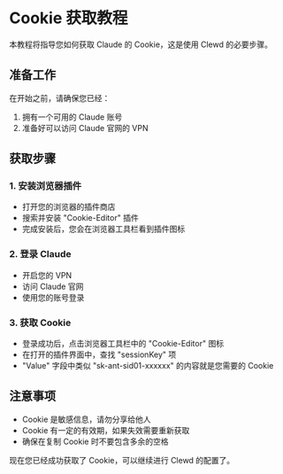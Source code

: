 # Cookie 获取教程

本教程将指导您如何获取 Claude 的 Cookie，这是使用 Clewd 的必要步骤。

## 准备工作

在开始之前，请确保您已经：

1. 拥有一个可用的 Claude 账号
2. 准备好可以访问 Claude 官网的 VPN

## 获取步骤

### 1. 安装浏览器插件

- 打开您的浏览器的插件商店
- 搜索并安装 "Cookie-Editor" 插件
- 完成安装后，您会在浏览器工具栏看到插件图标

### 2. 登录 Claude

- 开启您的 VPN
- 访问 Claude 官网
- 使用您的账号登录

### 3. 获取 Cookie

- 登录成功后，点击浏览器工具栏中的 "Cookie-Editor" 图标
- 在打开的插件界面中，查找 "sessionKey" 项
- "Value" 字段中类似 "sk-ant-sid01-xxxxxx" 的内容就是您需要的 Cookie

## 注意事项

- Cookie 是敏感信息，请勿分享给他人
- Cookie 有一定的有效期，如果失效需要重新获取
- 确保在复制 Cookie 时不要包含多余的空格

现在您已经成功获取了 Cookie，可以继续进行 Clewd 的配置了。
